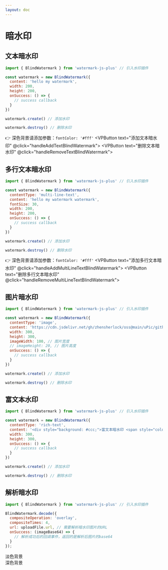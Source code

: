 ```yaml
---
layout: doc
---
```

# 暗水印

<script setup lang="ts">
import VPButton from 'vitepress/dist/client/theme-default/components/VPButton.vue';
import { ref, getCurrentInstance, onMounted } from 'vue';
import { Plus, Warning } from '@element-plus/icons-vue';
import { BlindWatermark } from '../../../src';
import { useData } from 'vitepress';
import { useAppStore } from '../../.vitepress/stores/app';

const appStore = useAppStore();
const { isDark } = useData();
const app = getCurrentInstance();
const decodeBlindImageByLight = ref('');
const decodeBlindImageByDark = ref('');

onMounted(() => {
});

const handleAddTextBlindWatermark = () => {
  appStore.createWatermark({
    content: 'hello my watermark',
    fontColor: isDark.value ? '#fff' : '#000',
    width: 200,
    height: 200,
    onSuccess: () => {
      app.appContext.config.globalProperties.$message({
        appendTo: '#app',
        message: '文本暗水印添加成功！',
        type: 'success'
      });
    }
  }, 'blind')
};
const handleRemoveTextBlindWatermark = () => {
  appStore.removeWatermark();
};

const handleAddMultiLineTextBlindWatermark = () => {
  appStore.createWatermark({
    contentType: 'multi-line-text',
    content: 'hello my multiline blind watermark',
    fontColor: isDark.value ? '#fff' : '#000',
    fontSize: 30,
    width: 200,
    height: 200,
    onSuccess: () => {
      app.appContext.config.globalProperties.$message({
        appendTo: '#app',
        message: '多行文本暗水印添加成功！',
        type: 'success'
      });
    }
  }, 'blind')
};
const handleRemoveMultiLineTextBlindWatermark = () => {
  appStore.removeWatermark();
};

const handleAddImageBlindWatermark = () => {
  appStore.createWatermark({
    contentType: 'image',
    image: 'https://cdn.jsdelivr.net/gh/zhensherlock/oss@main/uPic/github-mkWBiK.png',
    imageWidth: 200,
    // imageHeight: 20,
    width: 300,
    height: 300,
    onSuccess: () => {
      app.appContext.config.globalProperties.$message({
        appendTo: '#app',
        message: '图片暗水印添加成功！',
        type: 'success'
      });
    }
  }, 'blind')
};
const handleRemoveImageBlindWatermark = () => {
  appStore.removeWatermark();
};

const handleAddRichTextBlindWatermark = () => {
  appStore.createWatermark({
    contentType: 'rich-text',
    content: '<div style="background: #ccc;">富文本暗水印 <span style="color: #f00">good</span></div>',
    width: 300,
    height: 300,
    onSuccess: () => {
      app.appContext.config.globalProperties.$message({
        appendTo: '#app',
        message: '富文本暗水印添加成功！',
        type: 'success'
      });
    }
  }, 'blind')
};
const handleRemoveRichTextBlindWatermark = () => {
  appStore.removeWatermark();
};

// 解析暗水印
const handleSuccessByLight = (uploadFile) => {
  BlindWatermark.decode({
    compositeTimes: 4,
    compositeOperation: 'overlay',
    url: uploadFile.url,
    onSuccess: (imageBase64) => {
      decodeBlindImageByLight.value = imageBase64
    }
  });
}
const handleSuccessByDark = (uploadFile) => {
  BlindWatermark.decode({
    fillColor: '#fff',
    compositeTimes: 3,
    compositeOperation: 'overlay',
    url: uploadFile.url,
    onSuccess: (imageBase64) => {
      decodeBlindImageByDark.value = imageBase64
    }
  });
}
</script>

<el-backtop></el-backtop>

## 文本暗水印

<div class="text-blind-watermark">

```js
import { BlindWatermark } from 'watermark-js-plus' // 引入水印插件

const watermark = new BlindWatermark({
  content: 'hello my watermark',
  width: 200,
  height: 200,
  onSuccess: () => {
    // success callback
  }
})

watermark.create() // 添加水印

watermark.destroy() // 删除水印
```
👉 深色背景请添加参数：`fontColor: '#fff'`
<el-affix target=".text-blind-watermark" position="bottom" :offset="0">
  <el-space class="block-operation">
    <VPButton text="添加文本暗水印" @click="handleAddTextBlindWatermark"></VPButton>
    <VPButton text="删除文本暗水印" @click="handleRemoveTextBlindWatermark"></VPButton>
  </el-space>
</el-affix>
</div>

## 多行文本暗水印

<div class="multiline-text-blind-watermark">

```js
import { BlindWatermark } from 'watermark-js-plus' // 引入水印插件

const watermark = new BlindWatermark({
  contentType: 'multi-line-text',
  content: 'hello my watermark watermark',
  fontSize: 30,
  width: 200,
  height: 200,
  onSuccess: () => {
    // success callback
  }
})

watermark.create() // 添加水印

watermark.destroy() // 删除水印
```
👉 深色背景请添加参数：`fontColor: '#fff'`
<el-affix target=".multiline-text-blind-watermark" position="bottom" :offset="0">
  <el-space class="block-operation">
    <VPButton text="添加多行文本暗水印" @click="handleAddMultiLineTextBlindWatermark"></VPButton>
    <VPButton text="删除多行文本暗水印" @click="handleRemoveMultiLineTextBlindWatermark"></VPButton>
  </el-space>
</el-affix>
</div>

## 图片暗水印

<div class="image-blind-watermark">

```js
import { BlindWatermark } from 'watermark-js-plus' // 引入水印插件

const watermark = new BlindWatermark({
  contentType: 'image',
  content: 'https://cdn.jsdelivr.net/gh/zhensherlock/oss@main/uPic/github-mkWBiK.png',
  width: 300,
  height: 300,
  imageWidth: 100, // 图片宽度
  // imageHeight: 20, // 图片高度
  onSuccess: () => {
    // success callback
  }
})

watermark.create() // 添加水印

watermark.destroy() // 删除水印
```
<el-affix target=".image-blind-watermark" position="bottom" :offset="0">
  <el-space class="block-operation">
    <VPButton text="添加图片暗水印" @click="handleAddImageBlindWatermark"></VPButton>
    <VPButton text="删除图片暗水印" @click="handleRemoveImageBlindWatermark"></VPButton>
  </el-space>
</el-affix>
</div>


## 富文本水印

<div class="rich-text-blind-watermark">

```js
import { BlindWatermark } from 'watermark-js-plus' // 引入水印插件

const watermark = new BlindWatermark({
  contentType: 'rich-text',
  content: '<div style="background: #ccc;">富文本暗水印 <span style="color: #f00">good</span></div>',
  width: 300,
  height: 300,
  onSuccess: () => {
    // success callback
  }
})

watermark.create() // 添加水印

watermark.destroy() // 删除水印
```
<el-affix target=".rich-text-blind-watermark" position="bottom" :offset="0">
  <el-space class="block-operation">
    <VPButton text="添加富文本暗水印" @click="handleAddRichTextBlindWatermark"></VPButton>
    <VPButton text="删除富文本暗水印" @click="handleRemoveRichTextBlindWatermark"></VPButton>
  </el-space>
</el-affix>
</div>

## 解析暗水印

```js
import { BlindWatermark } from 'watermark-js-plus' // 引入水印插件

BlindWatermark.decode({
  compositeOperation: 'overlay',
  compositeTimes: 4,
  url: uploadFile.url, // 需要解析暗水印图片的URL
  onSuccess: (imageBase64) => {
    // 解析成功后的回调事件，返回的是解析后图片的base64
  }
});
```
<el-row :gutter="20">
  <el-col :span="12">
    <el-tooltip content="淡色背景图片时使用" placement="right">
      <el-link :underline="false">
        淡色背景<el-icon class="el-icon--right"><Warning /></el-icon>
      </el-link>
    </el-tooltip>
    <div>
      <el-upload
        list-type="picture-card"
        accept="image/*"
        :auto-upload="false"
        :show-file-list="false"
        :on-change="handleSuccessByLight"
      >
        <el-icon><Plus /></el-icon>
      </el-upload>
      <el-image
        v-if="decodeBlindImageByLight"
        style="width: 400px; height: 400px;margin-top: 20px;"
        :src="decodeBlindImageByLight"
        :preview-src-list="[decodeBlindImageByLight]"
        fit="cover"
      />
    </div>
  </el-col>
  <el-col :span="12">
    <el-tooltip content="深色背景图片时使用" placement="right">
      <el-link :underline="false">
        深色背景<el-icon class="el-icon--right"><Warning /></el-icon>
      </el-link>
    </el-tooltip>
    <div>
      <el-upload
        list-type="picture-card"
        accept="image/*"
        :auto-upload="false"
        :show-file-list="false"
        :on-change="handleSuccessByDark"
      >
        <el-icon><Plus /></el-icon>
      </el-upload>
      <el-image
        v-if="decodeBlindImageByDark"
        style="width: 400px; height: 400px;margin-top: 20px;"
        :src="decodeBlindImageByDark"
        :preview-src-list="[decodeBlindImageByDark]"
        fit="cover"
      />
    </div>
  </el-col>
</el-row>
